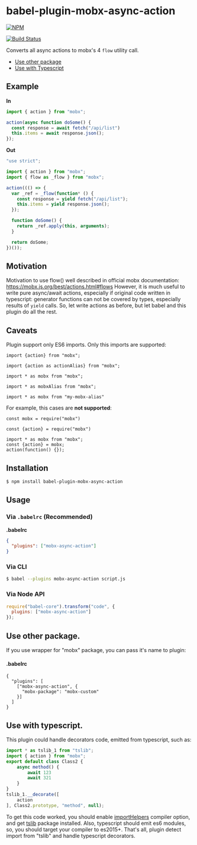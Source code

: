 # babel-plugin-mobx-async-action

[![NPM](https://nodei.co/npm/babel-plugin-mobx-async-action.png)](https://www.npmjs.com/babel-plugin-mobx-async-action/)

[![Build Status](https://travis-ci.com/Strate/babel-plugin-mobx-async-action.svg?branch=master)](https://travis-ci.com/Strate/babel-plugin-mobx-async-action)

Converts all async actions to mobx's 4 `flow` utility call.

* [Use other package](#toc-mobx-package)
* [Use with Typescript](#toc-use-with-typescript)


## Example

**In**

```js
import { action } from "mobx";

action(async function doSome() {
  const response = await fetch("/api/list")
  this.items = await response.json();
});
```

**Out**

```js
"use strict";

import { action } from "mobx";
import { flow as _flow } from "mobx";

action((() => {
  var _ref = _flow(function* () {
    const response = yield fetch("/api/list");
    this.items = yield response.json();
  });

  function doSome() {
    return _ref.apply(this, arguments);
  }

  return doSome;
})());
```

## Motivation

Motivation to use flow() well described in official mobx documentation: https://mobx.js.org/best/actions.html#flows
However, it is much useful to write pure async/await actions, especially if original code written in typescript: generator
functions can not be covered by types, especially results of `yield` calls. So, let write actions as before, but let
babel and this plugin do all the rest.

## Caveats

Plugin support only ES6 imports. Only this imports are supported:
```
import {action} from "mobx";
```
```
import {action as actionAlias} from "mobx";
```
```
import * as mobx from "mobx";
```
```
import * as mobxAlias from "mobx";
```
```
import * as mobx from "my-mobx-alias"
```
For example, this cases are **not supported**:
```
const mobx = require("mobx")
```
```
const {action} = require("mobx")
```
```
import * as mobx from "mobx";
const {action} = mobx;
action(function() {});
```


## Installation

```sh
$ npm install babel-plugin-mobx-async-action
```

## Usage

### Via `.babelrc` (Recommended)

**.babelrc**

```json
{
  "plugins": ["mobx-async-action"]
}
```

### Via CLI

```sh
$ babel --plugins mobx-async-action script.js
```

### Via Node API

```javascript
require("babel-core").transform("code", {
  plugins: ["mobx-async-action"]
});
```


## <a id="toc-mobx-package"></a> Use other package.

If you use wrapper for "mobx" package, you can pass it's name to plugin:

#### .babelrc

```json5
{
  "plugins": [
    ["mobx-async-action", {
      "mobx-package": "mobx-custom"
    }]
  ]
}
```

## <a id="toc-use-with-typescript"></a> Use with typescript.

This plugin could handle decorators code, emitted from typescript, such as:

```js
import * as tslib_1 from "tslib";
import { action } from "mobx";
export default class Class2 {
    async method() {
        await 123
        await 321
    }
}
tslib_1.__decorate([
    action
], Class2.prototype, "method", null);
```

To get this code worked, you should enable [importHelpers](https://www.typescriptlang.org/docs/handbook/compiler-options.html)
compiler option, and get [tslib](https://www.npmjs.com/package/tslib) package installed. Also, typescript
should emit es6 modules, so, you should target your compiler to es2015+. That's all,
plugin detect import from "tslib" and handle typescript decorators.
